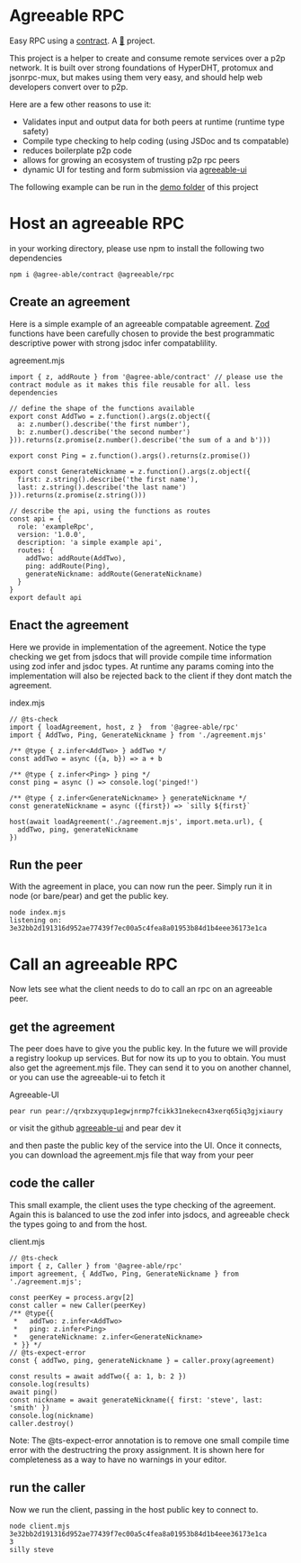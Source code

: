 Agreeable RPC 
==============

Easy RPC using a [contract](https://github.com/agree-able/contract). A [🍐](https://docs.pears.com) project.

This project is a helper to create and consume remote services over a p2p network. It is built over strong foundations of HyperDHT, protomux and jsonrpc-mux, but makes
using them very easy, and should help web developers convert over to p2p.

Here are a few other reasons to use it:

 - Validates input and output data for both peers at runtime (runtime type safety)
 - Compile type checking to help coding (using JSDoc and ts compatable)
 - reduces boilerplate p2p code
 - allows for growing an ecosystem of trusting p2p rpc peers
 - dynamic UI for testing and form submission via [agreeable-ui](https://github.com/agree-able/ui)

The following example can be run in the [demo folder](https://github.com/agree-able/rpc/tree/master/demo) of this project

Host an agreeable RPC
=====================

in your working directory, please use npm to install the following two dependencies

```
npm i @agree-able/contract @agreeable/rpc
```

Create an agreement
-------------------

Here is a simple example of an agreeable compatable agreement. [Zod](https://zod.dev/) functions have been carefully chosen to provide the 
best programmatic descriptive power with strong jsdoc infer compatablility. 

agreement.mjs
```
import { z, addRoute } from '@agree-able/contract' // please use the contract module as it makes this file reusable for all. less dependencies

// define the shape of the functions available
export const AddTwo = z.function().args(z.object({
  a: z.number().describe('the first number'),
  b: z.number().describe('the second number')
})).returns(z.promise(z.number().describe('the sum of a and b')))

export const Ping = z.function().args().returns(z.promise())

export const GenerateNickname = z.function().args(z.object({
  first: z.string().describe('the first name'),
  last: z.string().describe('the last name')
})).returns(z.promise(z.string()))

// describe the api, using the functions as routes
const api = { 
  role: 'exampleRpc', 
  version: '1.0.0',
  description: 'a simple example api',
  routes: {
    addTwo: addRoute(AddTwo),
    ping: addRoute(Ping),
    generateNickname: addRoute(GenerateNickname)
  }
}
export default api 

```

Enact the agreement
-------------------

Here we provide in implementation of the agreement. Notice the type checking we get from jsdocs that will provide compile time
information using zod infer and jsdoc types. At runtime any params coming into the implementation will also be rejected back to the client
if they dont match the agreement.

index.mjs
```
// @ts-check
import { loadAgreement, host, z }  from '@agree-able/rpc'
import { AddTwo, Ping, GenerateNickname } from './agreement.mjs'

/** @type { z.infer<AddTwo> } addTwo */
const addTwo = async ({a, b}) => a + b
   
/** @type { z.infer<Ping> } ping */
const ping = async () => console.log('pinged!')

/** @type { z.infer<GenerateNickname> } generateNickname */
const generateNickname = async ({first}) => `silly ${first}`

host(await loadAgreement('./agreement.mjs', import.meta.url), { 
  addTwo, ping, generateNickname 
})

```

Run the peer 
------------

With the agreement in place, you can now run the peer. Simply run it in node (or bare/pear) and get the public key.

```
node index.mjs
listening on: 3e32bb2d191316d952ae77439f7ec00a5c4fea8a01953b84d1b4eee36173e1ca
```

Call an agreeable RPC
=====================

Now lets see what the client needs to do to call an rpc on an agreeable peer.

get the agreement
-----------------

The peer does have to give you the public key. In the future we will provide a registry lookup up services. But for now its up to you to obtain.
You must also get the agreement.mjs file. They can send it to you on another channel, or you can use the agreeable-ui to fetch it

Agreeable-UI

```
pear run pear://qrxbzxyqup1egwjnrmp7fcikk31nekecn43xerq65iq3gjxiaury
```
or visit the github [agreeable-ui](https://github.com/agree-able/ui) and pear dev it


and then paste the public key of the service into the UI. Once it connects, you can download the agreement.mjs file that way from your peer


code the caller
---------------

This small example, the client uses the type checking of the agreement. Again this is balanced to use the zod infer into jsdocs, and agreeable check the types
going to and from the host.


client.mjs
```
// @ts-check
import { z, Caller } from '@agree-able/rpc'
import agreement, { AddTwo, Ping, GenerateNickname } from './agreement.mjs';

const peerKey = process.argv[2]
const caller = new Caller(peerKey)
/** @type{{ 
 *   addTwo: z.infer<AddTwo> 
 *   ping: z.infer<Ping>
 *   generateNickname: z.infer<GenerateNickname>
 * }} */
// @ts-expect-error
const { addTwo, ping, generateNickname } = caller.proxy(agreement)

const results = await addTwo({ a: 1, b: 2 })
console.log(results)
await ping()
const nickname = await generateNickname({ first: 'steve', last: 'smith' })
console.log(nickname)
caller.destroy()

```

Note: The @ts-expect-error annotation is to remove one small compile time error with the destructring the proxy assignment. 
It is shown here for completeness as a way to have no warnings in your editor. 

run the caller
--------------

Now we run the client, passing in the host public key to connect to. 

```
node client.mjs 3e32bb2d191316d952ae77439f7ec00a5c4fea8a01953b84d1b4eee36173e1ca
3
silly steve
```


